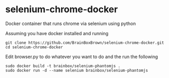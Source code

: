 # selenium-chrome-docker
Docker container that runs chrome via selenium using python

Assuming you have docker installed and running

```
git clone https://github.com/BrainBoxBrown/selenium-chrome-docker.git 
cd selenium-chrome-docker
```

Edit browser.py to do whatever you want to do and the run
the following 

```
sudo docker build -t brainbox/selenium-phantomjs .
sudo docker run -d --name selenium brainbox/selenium-phantomjs
```


